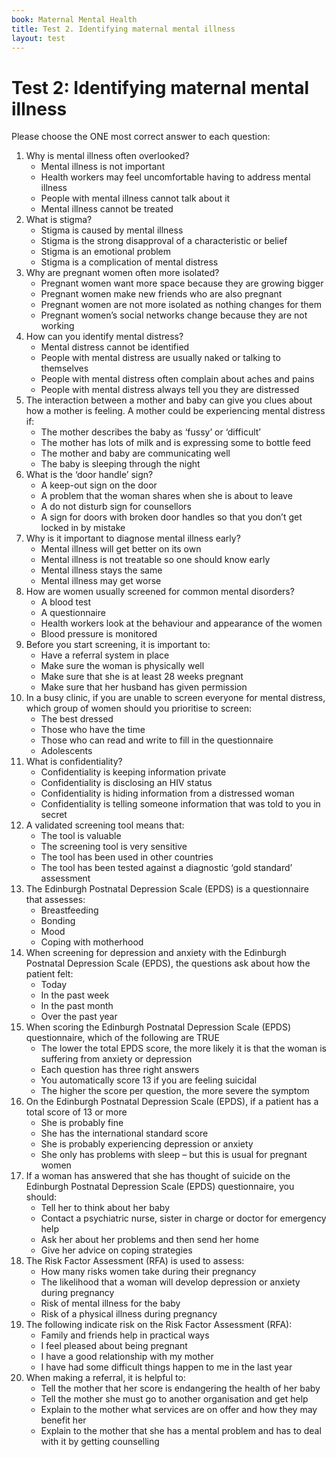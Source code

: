 ```yaml
---
book: Maternal Mental Health
title: Test 2. Identifying maternal mental illness
layout: test
---
```


# Test 2: Identifying maternal mental illness

Please choose the ONE most correct answer to each question:

1.	Why is mental illness often overlooked?
	-	Mental illness is not important
	+	Health workers may feel uncomfortable having to address mental illness
	-	People with mental illness cannot talk about it
	-	Mental illness cannot be treated
2.	What is stigma?
	-	Stigma is caused by mental illness
	+	Stigma is the strong disapproval of a characteristic or belief 
	-	Stigma is an emotional problem
	-	Stigma is a complication of mental distress
3.	Why are pregnant women often more isolated?
	-	Pregnant women want more space because they are growing bigger
	-	Pregnant women make new friends who are also pregnant
	-	Pregnant women are not more isolated as nothing changes for them
	+	Pregnant women’s social networks change because they are not working
4.	How can you identify mental distress?
	-	Mental distress cannot be identified
	-	People with mental distress are usually naked or talking to themselves
	+	People with mental distress often complain about aches and pains
	-	People with mental distress always tell you they are distressed
5.	The interaction between a mother and baby can give you clues about how a mother is feeling. A mother could be experiencing mental distress if:
	+	The mother describes the baby as ‘fussy’ or ‘difficult’
	-	The mother has lots of milk and is expressing some to bottle feed
	-	The mother and baby are communicating well
	-	The baby is sleeping through the night
6.	What is the ‘door handle’ sign?
	-	A keep-out sign on the door
	+	A problem that the woman shares when she is about to leave
	-	A do not disturb sign for counsellors
	-	A sign for doors with broken door handles so that you don’t get locked in by mistake
7.	Why is it important to diagnose mental illness early?
	-	Mental illness will get better on its own
	-	Mental illness is not treatable so one should know early
	-	Mental illness stays the same
	+	Mental illness may get worse
8.	How are women usually screened for common mental disorders?
	-	A blood test
	+	A questionnaire 
	-	Health workers look at the behaviour and appearance of the women
	-	Blood pressure is monitored 
9.	Before you start screening, it is important to:
	+	Have a referral system in place
	-	Make sure the woman is physically well
	-	Make sure that she is at least 28 weeks pregnant 
	-	Make sure that her husband has given permission
10.	In a busy clinic, if you are unable to screen everyone for mental distress, which group of women should you prioritise to screen:
	-	The best dressed
	-	Those who have the time
	-	Those who can read and write to fill in the questionnaire
	+	Adolescents
11.	What is confidentiality?
	+	Confidentiality is keeping information private
	-	Confidentiality is disclosing an HIV status
	-	Confidentiality is hiding information from a distressed woman
	-	Confidentiality is telling someone information that was told to you in secret
12.	A validated screening tool means that:
	-	The tool is valuable 
	-	The screening tool is very sensitive
	-	The tool has been used in other countries
	+	The tool has been tested against a diagnostic ‘gold standard’ assessment
13. The Edinburgh Postnatal Depression Scale (EPDS) is a questionnaire that assesses:
	-	Breastfeeding
	-	Bonding
	+	Mood
	-	Coping with motherhood
14.	When screening for depression and anxiety with the Edinburgh Postnatal Depression Scale (EPDS), the questions ask about how the patient felt:
	-	Today
	+	In the past week
	-	In the past month
	-	Over the past year
15.	When scoring the Edinburgh Postnatal Depression Scale (EPDS) questionnaire, which of the following are TRUE
	-	The lower the total EPDS score, the more likely it is that the woman is suffering from anxiety or depression
	-	Each question has three right answers
	-	You automatically score 13 if you are feeling suicidal
	+	The higher the score per question, the more severe the symptom
16.	On the Edinburgh Postnatal Depression Scale (EPDS), if a patient has a total score of 13 or more
	-	She is probably fine
	-	She has the international standard score
	+	She is probably experiencing depression or anxiety
	-	She only has problems with sleep – but this is usual for pregnant women
17.	If a woman has answered that she has thought of suicide on the Edinburgh Postnatal Depression Scale (EPDS) questionnaire, you should:
	-	Tell her to think about her baby
	+	Contact a psychiatric nurse, sister in charge or doctor for emergency help
	-	Ask her about her problems and then send her home
	-	Give her advice on coping strategies
18.	The Risk Factor Assessment (RFA) is used to assess:
	-	How many risks women take during their pregnancy
	+	The likelihood that a woman will develop depression or anxiety during pregnancy
	-	Risk of mental illness for the baby
	-	Risk of a physical illness during pregnancy
19.	The following indicate risk on the Risk Factor Assessment (RFA):
	-	Family and friends help in practical ways
	-	I feel pleased about being pregnant
	-	I have a good relationship with my mother
	+	I have had some difficult things happen to me in the last year
20.	When making a referral, it is helpful to:
	-	Tell the mother that her score is endangering the health of her baby
	-	Tell the mother she must go to another organisation and get help
	+	Explain to the mother what services are on offer and how they may benefit her
	-	Explain to the mother that she has a mental problem and has to deal with it by getting counselling
